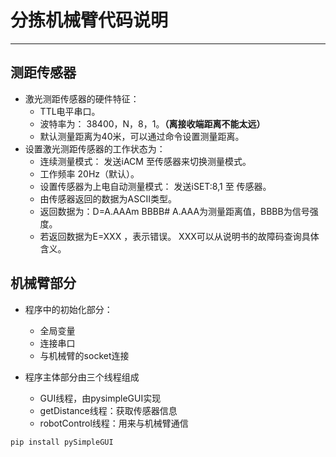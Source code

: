 # 分拣机械臂代码说明


 
----
## 测距传感器
* 激光测距传感器的硬件特征：
  * TTL电平串口。
  * 波特率为： 38400，N，8，1。**（离接收端距离不能太远）**
  * 默认测量距离为40米，可以通过命令设置测量距离。
* 设置激光测距传感器的工作状态为：
  * 连续测量模式： 发送iACM 至传感器来切换测量模式。
  * 工作频率 20Hz（默认）。
  * 设置传感器为上电自动测量模式： 发送iSET:8,1 至 传感器。
  * 由传感器返回的数据为ASCII类型。
  * 返回数据为：D=A.AAAm BBBB# A.AAA为测量距离值，BBBB为信号强度。
  * 若返回数据为E=XXX ，表示错误。 XXX可以从说明书的故障码查询具体含义。

## 机械臂部分
* 程序中的初始化部分：
  * 全局变量
  * 连接串口
  * 与机械臂的socket连接
  

* 程序主体部分由三个线程组成
  * GUI线程，由pysimpleGUI实现
  * getDistance线程：获取传感器信息
  * robotControl线程：用来与机械臂通信

```python
pip install pySimpleGUI
```